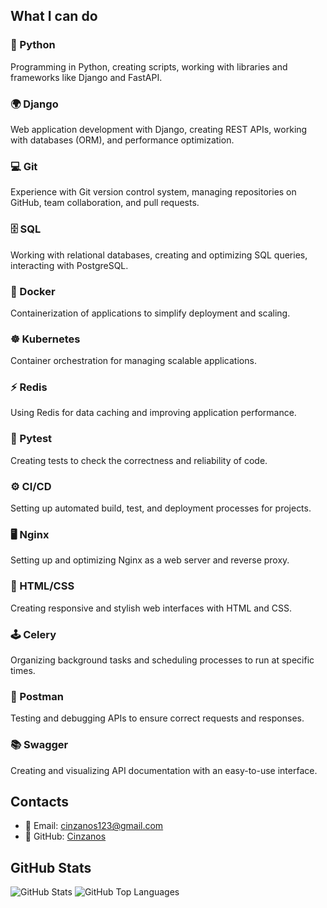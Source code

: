 ## What I can do

### 🐍 Python
Programming in Python, creating scripts, working with libraries and frameworks like Django and FastAPI.

### 🌍 Django
Web application development with Django, creating REST APIs, working with databases (ORM), and performance optimization.

### 💻 Git
Experience with Git version control system, managing repositories on GitHub, team collaboration, and pull requests.

### 🗄️ SQL
Working with relational databases, creating and optimizing SQL queries, interacting with PostgreSQL.

### 🐋 Docker
Containerization of applications to simplify deployment and scaling.

### ☸️ Kubernetes
Container orchestration for managing scalable applications.

### ⚡ Redis
Using Redis for data caching and improving application performance.

### 🔧 Pytest
Creating tests to check the correctness and reliability of code.

### ⚙️ CI/CD
Setting up automated build, test, and deployment processes for projects.

### 🖥️ Nginx
Setting up and optimizing Nginx as a web server and reverse proxy.

### 🎨 HTML/CSS
Creating responsive and stylish web interfaces with HTML and CSS.

### 🕹️ Celery
Organizing background tasks and scheduling processes to run at specific times.

### 📧 Postman
Testing and debugging APIs to ensure correct requests and responses.

### 📚 Swagger
Creating and visualizing API documentation with an easy-to-use interface.

## Contacts
- 📧 Email: [cinzanos123@gmail.com](mailto:cinzanos123@gmail.com)
- 💼 GitHub: [Cinzanos]([(https://github.com/Cinzanos)])

## GitHub Stats
![GitHub Stats](https://github-readme-stats.vercel.app/api?username=Cinzanos&show_icons=true&theme=dark)
![GitHub Top Languages](https://github-readme-stats.vercel.app/api/top-langs/?username=Cinzanos&layout=compact&theme=dark)

